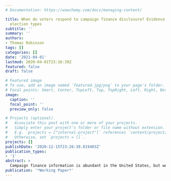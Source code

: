 ```yaml
---
# Documentation: https://wowchemy.com/docs/managing-content/

title: When do voters respond to campaign finance disclosure? Evidence from multiple
  election types
subtitle: ''
summary: ''
authors:
- Thomas Robinson
tags: []
categories: []
date: '2021-04-01'
lastmod: 2020-04-01T23:16:39Z
featured: false
draft: false

# Featured image
# To use, add an image named `featured.jpg/png` to your page's folder.
# Focal points: Smart, Center, TopLeft, Top, TopRight, Left, Right, BottomLeft, Bottom, BottomRight.
image:
  caption: ''
  focal_point: ''
  preview_only: false

# Projects (optional).
#   Associate this post with one or more of your projects.
#   Simply enter your project's folder or file name without extension.
#   E.g. `projects = ["internal-project"]` references `content/project/deep-learning/index.md`.
#   Otherwise, set `projects = []`.
projects: []
publishDate: '2020-12-15T23:26:39.019403Z'
publication_types:
- '1'
abstract: >
  Campaign finance information is abundant in the United States, but we have only scratched the surface of how this information affects voter behaviour. We know comparatively little about how  financial information affects vote choice specifically, whether effects differ across types of election, and how robust any effects are to other relevant political signals. Using a series of conjoint experiments, I compare the effects of campaigns' financial profiles on vote choice across direct democratic and representative elections, randomizing subjects' exposure to additional political cues. I find that while the financial profile of candidates can affect vote choice, these effects are drowned out by non-financial signals. In ballot initiative races, the explicit policy focus of the election appears to swamp any effect of financial information. This paper is the first to explore the comparative effects of financial disclosure across election type, contributing to our understanding of how different heuristics interact in electoral contexts.
publication: '*Working Paper*'
---
```

